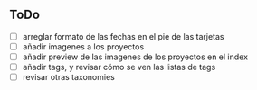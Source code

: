 ## ToDo

- [ ] arreglar formato de las fechas en el pie de las tarjetas
- [ ] añadir imagenes a los proyectos
- [ ] añadir preview de las imagenes de los proyectos en el index
- [ ] añadir tags, y revisar cómo se ven las listas de tags
- [ ] revisar otras taxonomies